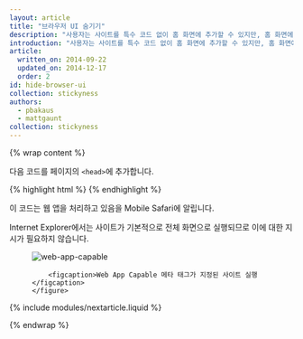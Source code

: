 ```yaml
---
layout: article
title: "브라우저 UI 숨기기"
description: "사용자는 사이트를 특수 코드 없이 홈 화면에 추가할 수 있지만, 홈 화면에서 실행할 때 브라우저 UI 없이 웹 앱이 표시되도록 개발하는 것이 좋습니다(전체 화면으로 표시)."
introduction: "사용자는 사이트를 특수 코드 없이 홈 화면에 추가할 수 있지만, 홈 화면에서 실행할 때 브라우저 UI 없이 웹 앱이 표시되도록 개발하는 것이 좋습니다(전체 화면으로 표시)."
article:
  written_on: 2014-09-22
  updated_on: 2014-12-17
  order: 2
id: hide-browser-ui
collection: stickyness
authors:
  - pbakaus
  - mattgaunt
collection: stickyness
---
```


{% wrap content %}

다음 코드를 페이지의 `<head>`에 추가합니다.

{% highlight html %}
<meta name="apple-mobile-web-app-capable" content="yes">
{% endhighlight %}


이 코드는 웹 앱을 처리하고 있음을 Mobile Safari에 
알립니다.

Internet Explorer에서는 사이트가 기본적으로 전체 화면으로 
실행되므로 이에 대한 지시가 필요하지 않습니다.

<div class="clear g-wide--full">
    <figure class="fluid">
        <img src="images/web-app-capable.png" alt="web-app-capable">
        
        <figcaption>Web App Capable 메타 태그가 지정된 사이트 실행</figcaption>
    </figure>
</div>

<div class="clear"></div>

{% include modules/nextarticle.liquid %}

{% endwrap %}
